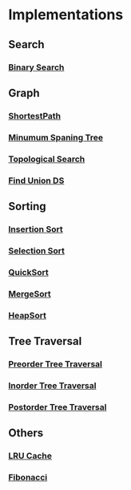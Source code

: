 # Implementations

## Search

### [Binary Search](src/main/java/com/halilayyildiz/impl/BinarySearch.java)

## Graph

### [ShortestPath](src/main/java/com/halilayyildiz/impl/graph/ShortestPath.java)
### [Minumum Spaning Tree]()
### [Topological Search]()
### [Find Union DS]()

## Sorting

### [Insertion Sort]()
### [Selection Sort]()
### [QuickSort]()
### [MergeSort](src/main/java/com/halilayyildiz/impl/sorting/MergeSort.java)
### [HeapSort]()

## Tree Traversal

### [Preorder Tree Traversal](src/main/java/com/halilayyildiz/impl/tree/PreorderTraversal.java)
### [Inorder Tree Traversal](src/main/java/com/halilayyildiz/impl/tree/InorderTraversal.java)
### [Postorder Tree Traversal](src/main/java/com/halilayyildiz/impl/tree/PostorderTraversal.java)

## Others 

### [LRU Cache](src/main/java/com/halilayyildiz/impl/LRUCache.java)
### [Fibonacci](src/main/java/com/halilayyildiz/impl/Fibonacci.java)
